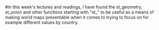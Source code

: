 #In this week's lectures and readings, I have found the st_geometry, st_union and other functions starting with "st_" to be useful as a means of making world maps presentable when it comes to trying to focus on for example different values by country.
